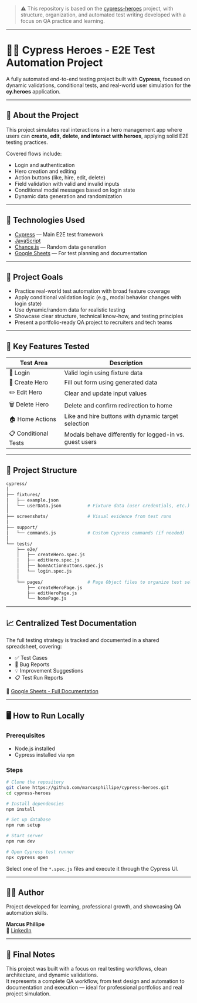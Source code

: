 > ⚠️ This repository is based on the [cypress-heroes](https://github.com/cypress-io/cypress-heroes) project, with structure, organization, and automated test writing developed with a focus on QA practice and learning.

---

# 🦸‍♂️ Cypress Heroes - E2E Test Automation Project

A fully automated end-to-end testing project built with **Cypress**, focused on dynamic validations, conditional tests, and real-world user simulation for the **cy.heroes** application.

---

## 🧪 About the Project

This project simulates real interactions in a hero management app where users can **create, edit, delete, and interact with heroes**, applying solid E2E testing practices.

Covered flows include:
- Login and authentication
- Hero creation and editing
- Action buttons (like, hire, edit, delete)
- Field validation with valid and invalid inputs
- Conditional modal messages based on login state
- Dynamic data generation and randomization

---

## 🚀 Technologies Used

- [Cypress](https://www.cypress.io/) — Main E2E test framework
- [JavaScript](https://developer.mozilla.org/en-US/docs/Web/JavaScript)
- [Chance.js](https://chancejs.com/) — Random data generation
- [Google Sheets](https://www.google.com/sheets/about/) — For test planning and documentation

---

## 🎯 Project Goals

- Practice real-world test automation with broad feature coverage
- Apply conditional validation logic (e.g., modal behavior changes with login state)
- Use dynamic/random data for realistic testing
- Showcase clear structure, technical know-how, and testing principles
- Present a portfolio-ready QA project to recruiters and tech teams

---

## 🧠 Key Features Tested

| Test Area       | Description |
|-----------------|-------------|
| 🔐 Login        | Valid login using fixture data |
| 🧾 Create Hero  | Fill out form using generated data |
| ✏️ Edit Hero    | Clear and update input values |
| 🗑️ Delete Hero  | Delete and confirm redirection to home |
| 🏠 Home Actions | Like and hire buttons with dynamic target selection |
| 📋 Conditional Tests | Modals behave differently for logged-in vs. guest users |

---

## 📁 Project Structure

```bash
cypress/
│
├── fixtures/
│   ├── example.json
│   └── userData.json          # Fixture data (user credentials, etc.)
│
├── screenshots/               # Visual evidence from test runs
│
├── support/
│   └── commands.js            # Custom Cypress commands (if needed)
│
└── tests/
    ├── e2e/
    │   ├── createHero.spec.js
    │   ├── editHero.spec.js
    │   ├── homeActionButtons.spec.js
    │   └── login.spec.js
    │
    └── pages/                 # Page Object files to organize test selectors
        ├── createHeroPage.js
        ├── editHeroPage.js
        └── homePage.js        
```

---

## 📈 Centralized Test Documentation

The full testing strategy is tracked and documented in a shared spreadsheet, covering:

- ✅ Test Cases
- 🐞 Bug Reports
- 💡 Improvement Suggestions
- 📋 Test Run Reports

📎 [Google Sheets - Full Documentation](https://docs.google.com/spreadsheets/d/1sYQRylVOZbIfz2e6ZqTkMWKqxa38D9BU/edit?gid=1153597396)

---

## 🖥️ How to Run Locally

### Prerequisites
- Node.js installed
- Cypress installed via `npm`

### Steps

```bash
# Clone the repository
git clone https://github.com/marcusphillipe/cypress-heroes.git
cd cypress-heroes

# Install dependencies
npm install

# Set up database
npm run setup

# Start server
npm run dev

# Open Cypress test runner
npx cypress open
```

Select one of the `*.spec.js` files and execute it through the Cypress UI.

---

## 👨‍💻 Author

Project developed for learning, professional growth, and showcasing QA automation skills.

**Marcus Phillipe**  
🔗 [LinkedIn]((https://www.linkedin.com/in/gabrielgouvea77/))  


---

## 🎯 Final Notes

This project was built with a focus on real testing workflows, clean architecture, and dynamic validations.  
It represents a complete QA workflow, from test design and automation to documentation and execution — ideal for professional portfolios and real project simulation.
